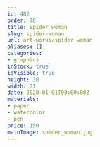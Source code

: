 ```yaml
---
id: 482
order: 78
title: Spider woman
slug: spider-woman
url: art-works/spider-woman
aliases: []
categories:
- graphics
inStock: true
isVisible: true
height: 30
width: 21
date: 2020-01-01T00:00:00Z
materials:
- paper
- watercolor
- pen
price: 150
mainImage: spider_woman.jpg
---
```

